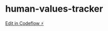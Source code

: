 # human-values-tracker

[Edit in Codeflow ⚡️](https://stackblitz.com/~/github.com/evamsoft/human-values-tracker)